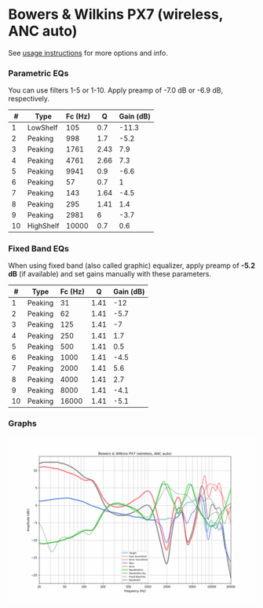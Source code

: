 # Bowers & Wilkins PX7 (wireless, ANC auto)
See [usage instructions](https://github.com/jaakkopasanen/AutoEq#usage) for more options and info.

### Parametric EQs
You can use filters 1-5 or 1-10. Apply preamp of -7.0 dB or -6.9 dB, respectively.

|   # | Type      |   Fc (Hz) |    Q |   Gain (dB) |
|-----|-----------|-----------|------|-------------|
|   1 | LowShelf  |       105 | 0.7  |       -11.3 |
|   2 | Peaking   |       998 | 1.7  |        -5.2 |
|   3 | Peaking   |      1761 | 2.43 |         7.9 |
|   4 | Peaking   |      4761 | 2.66 |         7.3 |
|   5 | Peaking   |      9941 | 0.9  |        -6.6 |
|   6 | Peaking   |        57 | 0.7  |         1   |
|   7 | Peaking   |       143 | 1.64 |        -4.5 |
|   8 | Peaking   |       295 | 1.41 |         1.4 |
|   9 | Peaking   |      2981 | 6    |        -3.7 |
|  10 | HighShelf |     10000 | 0.7  |         0.6 |

### Fixed Band EQs
When using fixed band (also called graphic) equalizer, apply preamp of **-5.2 dB** (if available) and set gains manually with these parameters.

|   # | Type    |   Fc (Hz) |    Q |   Gain (dB) |
|-----|---------|-----------|------|-------------|
|   1 | Peaking |        31 | 1.41 |       -12   |
|   2 | Peaking |        62 | 1.41 |        -5.7 |
|   3 | Peaking |       125 | 1.41 |        -7   |
|   4 | Peaking |       250 | 1.41 |         1.7 |
|   5 | Peaking |       500 | 1.41 |         0.5 |
|   6 | Peaking |      1000 | 1.41 |        -4.5 |
|   7 | Peaking |      2000 | 1.41 |         5.6 |
|   8 | Peaking |      4000 | 1.41 |         2.7 |
|   9 | Peaking |      8000 | 1.41 |        -4.1 |
|  10 | Peaking |     16000 | 1.41 |        -5.1 |

### Graphs
![](./Bowers%20&%20Wilkins%20PX7%20(wireless,%20ANC%20auto).png)
